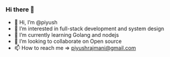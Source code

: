 ### Hi there 👋



- 👋 Hi, I’m @piyush
- 👀 I’m interested in full-stack development and system design
- 🌱 I’m currently learning Golang and nodejs
- 💞️ I’m looking to collaborate on Open source
- 📫 How to reach me => piyushrajmani@gmail.com

